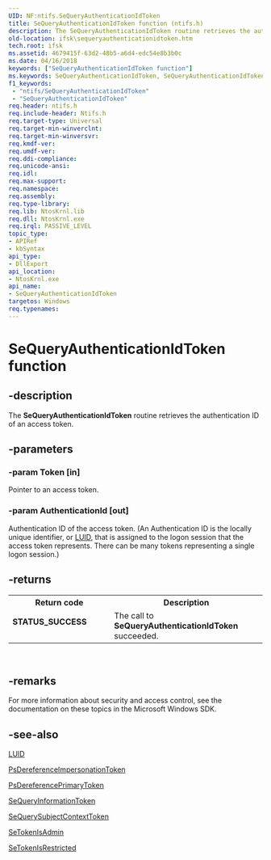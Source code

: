 ```yaml
---
UID: NF:ntifs.SeQueryAuthenticationIdToken
title: SeQueryAuthenticationIdToken function (ntifs.h)
description: The SeQueryAuthenticationIdToken routine retrieves the authentication ID of an access token.
old-location: ifsk\sequeryauthenticationidtoken.htm
tech.root: ifsk
ms.assetid: 4679415f-63d2-48b5-a6d4-edc54e8b3b0c
ms.date: 04/16/2018
keywords: ["SeQueryAuthenticationIdToken function"]
ms.keywords: SeQueryAuthenticationIdToken, SeQueryAuthenticationIdToken routine [Installable File System Drivers], ifsk.sequeryauthenticationidtoken, ntifs/SeQueryAuthenticationIdToken, seref_cc55425d-99c0-4fbe-a7ce-06d75ae74586.xml
f1_keywords:
 - "ntifs/SeQueryAuthenticationIdToken"
 - "SeQueryAuthenticationIdToken"
req.header: ntifs.h
req.include-header: Ntifs.h
req.target-type: Universal
req.target-min-winverclnt: 
req.target-min-winversvr: 
req.kmdf-ver: 
req.umdf-ver: 
req.ddi-compliance: 
req.unicode-ansi: 
req.idl: 
req.max-support: 
req.namespace: 
req.assembly: 
req.type-library: 
req.lib: NtosKrnl.lib
req.dll: NtosKrnl.exe
req.irql: PASSIVE_LEVEL
topic_type:
- APIRef
- kbSyntax
api_type:
- DllExport
api_location:
- NtosKrnl.exe
api_name:
- SeQueryAuthenticationIdToken
targetos: Windows
req.typenames: 
---
```


# SeQueryAuthenticationIdToken function


## -description


The <b>SeQueryAuthenticationIdToken</b> routine retrieves the authentication ID of an access token.


## -parameters




### -param Token [in]

Pointer to an access token.


### -param AuthenticationId [out]

Authentication ID of the access token. (An Authentication ID is the locally unique identifier, or <a href="https://docs.microsoft.com/windows-hardware/drivers/ddi/igpupvdev/ns-igpupvdev-_luid">LUID</a>, that is assigned to the logon session that the access token represents. There can be many tokens representing a single logon session.) 


## -returns



<table>
<tr>
<th>Return code</th>
<th>Description</th>
</tr>
<tr>
<td width="40%">
<dl>
<dt><b>STATUS_SUCCESS</b></dt>
</dl>
</td>
<td width="60%">
The call to <b>SeQueryAuthenticationIdToken</b> succeeded.

</td>
</tr>
</table>
 




## -remarks



For more information about security and access control, see the documentation on these topics in the Microsoft Windows SDK.




## -see-also




<a href="https://docs.microsoft.com/windows-hardware/drivers/ddi/igpupvdev/ns-igpupvdev-_luid">LUID</a>



<a href="https://docs.microsoft.com/windows-hardware/drivers/ddi/ntifs/nf-ntifs-psdereferenceimpersonationtoken">PsDereferenceImpersonationToken</a>



<a href="https://docs.microsoft.com/windows-hardware/drivers/ddi/ntifs/nf-ntifs-psdereferenceprimarytoken">PsDereferencePrimaryToken</a>



<a href="https://docs.microsoft.com/windows-hardware/drivers/ddi/ntifs/nf-ntifs-sequeryinformationtoken">SeQueryInformationToken</a>



<a href="https://docs.microsoft.com/windows-hardware/drivers/ddi/ntifs/nf-ntifs-sequerysubjectcontexttoken">SeQuerySubjectContextToken</a>



<a href="https://docs.microsoft.com/windows-hardware/drivers/ddi/ntifs/nf-ntifs-setokenisadmin">SeTokenIsAdmin</a>



<a href="https://docs.microsoft.com/windows-hardware/drivers/ddi/ntifs/nf-ntifs-setokenisrestricted">SeTokenIsRestricted</a>
 

 

